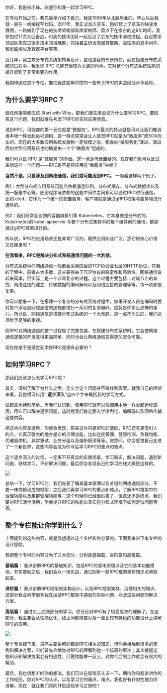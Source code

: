 你好，我是何小锋。欢迎你和我一起学习RPC。

在专栏开始之前，我先简单介绍下自己。我是1998年从北航毕业的，毕业以后我就一直在一线编程写代码。2011年，我正式加入京东，刚好赶上了京东的快速发展期，一路做到了现在的技术架构部首席架构师。盘点下在京东的这9年时间，我参加过17次大促备战，和我的技术团队一起见证了京东的技术演进过程。我也曾带领团队攻克过很多技术领域难题，包括自主研发微服务框架、高性能消息中间件、智能监控以及容器平台等等。

近几年，我主攻分布式系统架构与设计，这也是我的专长所在。而在搭建分布式系统的过程中，我发现 RPC 总能充当较为关键的角色，它对整个分布式系统性能的提升起到了非常重要的作用。

我期待通过这个专栏，能把我这些年积攒的一些有关RPC的实战经验分享给你。

## 为什么要学习RPC？

做任何事情都应该 Start with Why，那我们就先来说说为什么要学习RPC。要回答这个问题，我们就得先考虑下RPC的实际应用场景。

说到RPC，可能你的第一反应就是“微服务”。RPC最大的特点就是可以让我们像调用本地一样发起远程调用，这一特点常常会让人感觉RPC就是为“微服务”或SOA而生的。现在的大多数应用系统发展到一定规模之后，都会向“微服务化”演进，演进后的大型应用系统也的确是由一个个“微服务”组成的。

我们可以说 RPC 是“微服务”的基础，这一点是毋庸置疑的。现在我们就可以反过来想这样一个问题——RPC是不是只应用在“微服务”中呢？

**当然不是，只要涉及到网络通信，我们就可能用到RPC。** 一起看这样两个例子。

例1：大型分布式应用系统可能会依赖消息队列、分布式缓存、分布式数据库以及统一配置中心等，应用程序与依赖的这些中间件之间都可以通过RPC进行通信。比如 etcd，它作为一个统一的配置服务，客户端就是通过gRPC框架与服务端进行通信的。

例2：我们经常会谈到的容器编排引擎 Kubernetes，它本身就是分布式的，Kubernetes的 kube-apiserver 与整个分布式集群中的每个组件间的通讯，都是通过gRPC框架进行的。

所以说，RPC的应用场景还是非常广泛的。既然应用如此广泛，那它的核心价值又在哪里呢？

**在我看来，RPC是解决分布式系统通信问题的一大利器。**

分布式系统中的网络通信一般都会采用四层的TCP协议或七层的HTTP协议，在我的了解中，前者占大多数，这主要得益于TCP协议的稳定性和高效性。网络通信说起来简单，但实际上是一个非常复杂的过程，这个过程主要包括：对端节点的查找、网络连接的建立、传输数据的编码解码以及网络连接的管理等等，每一项都很复杂。

你可以想象一下，在搭建一个复杂的分布式系统过程中，如果开发人员在编码时要对每个涉及到网络通信的逻辑都进行一系列的复杂编码，这将是件多么恐怖的事儿。所以说，网络通信是搭建分布式系统的一个大难题，是一点不为过的，我们必须给予足够的重视。

而RPC对网络通信的整个过程做了完整包装，在搭建分布式系统时，它会使网络通信逻辑的开发变得更加简单，同时也会让网络通信变得更加安全可靠。

现在你是不是感觉到学好RPC是很有必要的？

## 如何学习RPC？

那我们应该怎么去学习RPC呢？

其实，深刻了解了为什么之后，怎么学这个问题并不难找到答案。就我自己的经验来看，我觉得可以用“ **逐步深入**”这四个字来概括我的学习方式。

说起来也特别简单。当我们认识到，使用RPC就可以像调用本地一样发起远程调用，用它可以解决通信问题，这时候我们肯定要去学序列化、编解码以及网络传输这些内容。

把这些内容掌握后，你就会发现，原来这些只是RPC的基础，RPC还有更吸引人的点，它真正强大的地方是它的治理功能，比如连接管理、健康检测、负载均衡、优雅启停机、异常重试、业务分组以及熔断限流等等。突然间，你会感觉自己走进了一个新世界，这些内容会成为你今后学习RPC的重点和难点。

这个逐步深入的过程，一定离不开真实的实践场景。学习知识，解决问题，遇到新问题，继续学习，不断解决问题，最后你会发现自己的学习曲线大概是这样的。

![](https://static001.geekbang.org/resource/image/74/8c/74539ca9da65ee0461ddb9299c277f8c.jpeg?wh=1066*990)

总结一下，学习RPC时，我们先要了解其基本原理以及关键的网络通信部分，不要一味依赖现成的框架；之后我们再学习RPC的重点和难点，了解RPC框架中的治理功能以及集群管理功能等；这个时候你已经很厉害了，但这还不是终点，我们要对RPC活学活用，学会提升RPC的性能以及它在分布式环境下如何定位问题等等。

## 整个专栏能让你学到什么？

上面提到的这些内容，就是我想通过这个专栏和你分享的。下面我来讲下本专栏的设计思路。

我把整个专栏的内容分为了三大部分，分别是基础篇、进阶篇和高级篇。

**基础篇：** 重点讲解RPC的基础知识，包括RPC的基本原理以及它的基本功能模块，夯实基础之后，我们会以一场实战，通过剖析一款RPC框架来将知识点串联起来。

**进阶篇：** 重点讲解RPC框架的架构设计，以及RPC框架集群、治理相关的知识。这部分我会列举很多我在运营RPC框架中遇到的实际问题，以及这些问题的解决方案。

**高级篇：** 通过对上述两部分的学习，你已经对RPC有了较高层次的理解了。在这部分，我主要会从性能优化、线上问题排查以及一些比较有特色的功能设计上讲解RPC的应用。

![](https://static001.geekbang.org/resource/image/d1/bf/d15af80828fc3a9da2fea7a1aa232dbf.jpg?wh=750*2285)

整个专栏跟下来，虽然主要讲解的都是RPC相关的知识，但你会接触到很多的案例和解决方案，它们首先会使你对RPC的理解到达一个较高的层次；其次就是这些知识和解决方案会有相通性，只要你能举一反三，对你今后的工作就会有很大的帮助。

最后，我也很想听听你的想法。我们可以在留言区认识一下，期待你和我讲讲你的工作经历，你对RPC的认识，以及学习它的痛点、难点，我也好有针对性地为你讲解。现在，就让我们共同开启这段学习之旅吧！